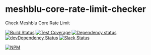 # meshblu-core-rate-limit-checker
Check Meshblu Core Rate Limit

[![Build Status](https://travis-ci.org/octoblu/meshblu-core-rate-limit-checker.svg?branch=master)](https://travis-ci.org/octoblu/meshblu-core-rate-limit-checker)
[![Test Coverage](https://codecov.io/gh/octoblu/meshblu-core-rate-limit-checker/branch/master/graph/badge.svg)](https://codecov.io/gh/octoblu/meshblu-core-rate-limit-checker)
[![Dependency status](http://img.shields.io/david/octoblu/meshblu-core-rate-limit-checker.svg?style=flat)](https://david-dm.org/octoblu/meshblu-core-rate-limit-checker)
[![devDependency Status](http://img.shields.io/david/dev/octoblu/meshblu-core-rate-limit-checker.svg?style=flat)](https://david-dm.org/octoblu/meshblu-core-rate-limit-checker#info=devDependencies)
[![Slack Status](http://community-slack.octoblu.com/badge.svg)](http://community-slack.octoblu.com)

[![NPM](https://nodei.co/npm/meshblu-core-rate-limit-checker.svg?style=flat)](https://npmjs.org/package/meshblu-core-rate-limit-checker)

